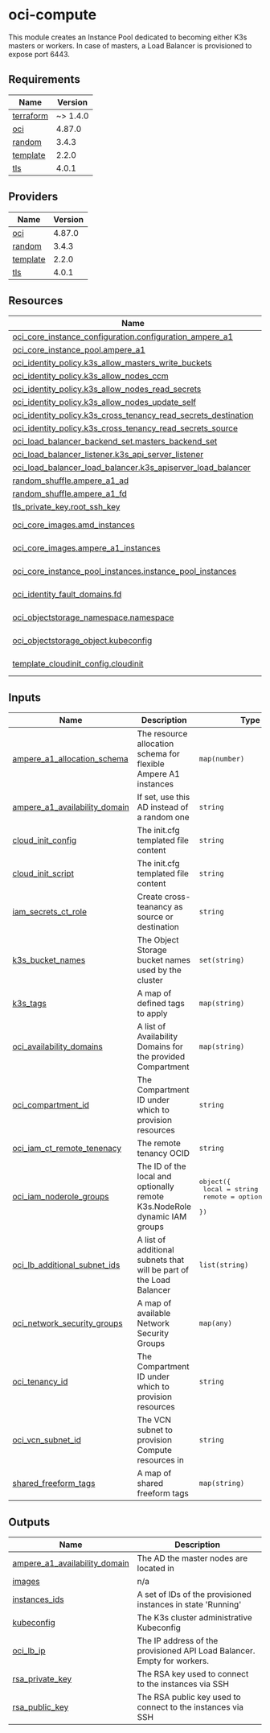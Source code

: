 # oci-compute

<!-- BEGINNING OF PRE-COMMIT-TERRAFORM DOCS HOOK -->
This module creates an Instance Pool dedicated to becoming either K3s masters or workers. In case of masters, a Load Balancer is provisioned to expose port 6443.

## Requirements

| Name | Version |
|------|---------|
| <a name="requirement_terraform"></a> [terraform](#requirement\_terraform) | ~> 1.4.0 |
| <a name="requirement_oci"></a> [oci](#requirement\_oci) | 4.87.0 |
| <a name="requirement_random"></a> [random](#requirement\_random) | 3.4.3 |
| <a name="requirement_template"></a> [template](#requirement\_template) | 2.2.0 |
| <a name="requirement_tls"></a> [tls](#requirement\_tls) | 4.0.1 |

## Providers

| Name | Version |
|------|---------|
| <a name="provider_oci"></a> [oci](#provider\_oci) | 4.87.0 |
| <a name="provider_random"></a> [random](#provider\_random) | 3.4.3 |
| <a name="provider_template"></a> [template](#provider\_template) | 2.2.0 |
| <a name="provider_tls"></a> [tls](#provider\_tls) | 4.0.1 |

## Resources

| Name | Type |
|------|------|
| [oci_core_instance_configuration.configuration_ampere_a1](https://registry.terraform.io/providers/oracle/oci/4.87.0/docs/resources/core_instance_configuration) | resource |
| [oci_core_instance_pool.ampere_a1](https://registry.terraform.io/providers/oracle/oci/4.87.0/docs/resources/core_instance_pool) | resource |
| [oci_identity_policy.k3s_allow_masters_write_buckets](https://registry.terraform.io/providers/oracle/oci/4.87.0/docs/resources/identity_policy) | resource |
| [oci_identity_policy.k3s_allow_nodes_ccm](https://registry.terraform.io/providers/oracle/oci/4.87.0/docs/resources/identity_policy) | resource |
| [oci_identity_policy.k3s_allow_nodes_read_secrets](https://registry.terraform.io/providers/oracle/oci/4.87.0/docs/resources/identity_policy) | resource |
| [oci_identity_policy.k3s_allow_nodes_update_self](https://registry.terraform.io/providers/oracle/oci/4.87.0/docs/resources/identity_policy) | resource |
| [oci_identity_policy.k3s_cross_tenancy_read_secrets_destination](https://registry.terraform.io/providers/oracle/oci/4.87.0/docs/resources/identity_policy) | resource |
| [oci_identity_policy.k3s_cross_tenancy_read_secrets_source](https://registry.terraform.io/providers/oracle/oci/4.87.0/docs/resources/identity_policy) | resource |
| [oci_load_balancer_backend_set.masters_backend_set](https://registry.terraform.io/providers/oracle/oci/4.87.0/docs/resources/load_balancer_backend_set) | resource |
| [oci_load_balancer_listener.k3s_api_server_listener](https://registry.terraform.io/providers/oracle/oci/4.87.0/docs/resources/load_balancer_listener) | resource |
| [oci_load_balancer_load_balancer.k3s_apiserver_load_balancer](https://registry.terraform.io/providers/oracle/oci/4.87.0/docs/resources/load_balancer_load_balancer) | resource |
| [random_shuffle.ampere_a1_ad](https://registry.terraform.io/providers/hashicorp/random/3.4.3/docs/resources/shuffle) | resource |
| [random_shuffle.ampere_a1_fd](https://registry.terraform.io/providers/hashicorp/random/3.4.3/docs/resources/shuffle) | resource |
| [tls_private_key.root_ssh_key](https://registry.terraform.io/providers/hashicorp/tls/4.0.1/docs/resources/private_key) | resource |
| [oci_core_images.amd_instances](https://registry.terraform.io/providers/oracle/oci/4.87.0/docs/data-sources/core_images) | data source |
| [oci_core_images.ampere_a1_instances](https://registry.terraform.io/providers/oracle/oci/4.87.0/docs/data-sources/core_images) | data source |
| [oci_core_instance_pool_instances.instance_pool_instances](https://registry.terraform.io/providers/oracle/oci/4.87.0/docs/data-sources/core_instance_pool_instances) | data source |
| [oci_identity_fault_domains.fd](https://registry.terraform.io/providers/oracle/oci/4.87.0/docs/data-sources/identity_fault_domains) | data source |
| [oci_objectstorage_namespace.namespace](https://registry.terraform.io/providers/oracle/oci/4.87.0/docs/data-sources/objectstorage_namespace) | data source |
| [oci_objectstorage_object.kubeconfig](https://registry.terraform.io/providers/oracle/oci/4.87.0/docs/data-sources/objectstorage_object) | data source |
| [template_cloudinit_config.cloudinit](https://registry.terraform.io/providers/hashicorp/template/2.2.0/docs/data-sources/cloudinit_config) | data source |

## Inputs

| Name | Description | Type | Default | Required |
|------|-------------|------|---------|:--------:|
| <a name="input_ampere_a1_allocation_schema"></a> [ampere\_a1\_allocation\_schema](#input\_ampere\_a1\_allocation\_schema) | The resource allocation schema for flexible Ampere A1 instances | `map(number)` | n/a | yes |
| <a name="input_ampere_a1_availability_domain"></a> [ampere\_a1\_availability\_domain](#input\_ampere\_a1\_availability\_domain) | If set, use this AD instead of a random one | `string` | `""` | no |
| <a name="input_cloud_init_config"></a> [cloud\_init\_config](#input\_cloud\_init\_config) | The init.cfg templated file content | `string` | n/a | yes |
| <a name="input_cloud_init_script"></a> [cloud\_init\_script](#input\_cloud\_init\_script) | The init.cfg templated file content | `string` | n/a | yes |
| <a name="input_iam_secrets_ct_role"></a> [iam\_secrets\_ct\_role](#input\_iam\_secrets\_ct\_role) | Create cross-teanancy as source or destination | `string` | `"no_cross_tenancy"` | no |
| <a name="input_k3s_bucket_names"></a> [k3s\_bucket\_names](#input\_k3s\_bucket\_names) | The Object Storage bucket names used by the cluster | `set(string)` | `[]` | no |
| <a name="input_k3s_tags"></a> [k3s\_tags](#input\_k3s\_tags) | A map of defined tags to apply | `map(string)` | n/a | yes |
| <a name="input_oci_availability_domains"></a> [oci\_availability\_domains](#input\_oci\_availability\_domains) | A list of Availability Domains for the provided Compartment | `map(string)` | n/a | yes |
| <a name="input_oci_compartment_id"></a> [oci\_compartment\_id](#input\_oci\_compartment\_id) | The Compartment ID under which to provision resources | `string` | n/a | yes |
| <a name="input_oci_iam_ct_remote_tenenacy"></a> [oci\_iam\_ct\_remote\_tenenacy](#input\_oci\_iam\_ct\_remote\_tenenacy) | The remote tenancy OCID | `string` | `""` | no |
| <a name="input_oci_iam_noderole_groups"></a> [oci\_iam\_noderole\_groups](#input\_oci\_iam\_noderole\_groups) | The ID of the local and optionally remote K3s.NodeRole dynamic IAM groups | <pre>object({<br>    local  = string<br>    remote = optional(string)<br>  })</pre> | n/a | yes |
| <a name="input_oci_lb_additional_subnet_ids"></a> [oci\_lb\_additional\_subnet\_ids](#input\_oci\_lb\_additional\_subnet\_ids) | A list of additional subnets that will be part of the Load Balancer | `list(string)` | `[]` | no |
| <a name="input_oci_network_security_groups"></a> [oci\_network\_security\_groups](#input\_oci\_network\_security\_groups) | A map of available Network Security Groups | `map(any)` | n/a | yes |
| <a name="input_oci_tenancy_id"></a> [oci\_tenancy\_id](#input\_oci\_tenancy\_id) | The Compartment ID under which to provision resources | `string` | n/a | yes |
| <a name="input_oci_vcn_subnet_id"></a> [oci\_vcn\_subnet\_id](#input\_oci\_vcn\_subnet\_id) | The VCN subnet to provision Compute resources in | `string` | n/a | yes |
| <a name="input_shared_freeform_tags"></a> [shared\_freeform\_tags](#input\_shared\_freeform\_tags) | A map of shared freeform tags | `map(string)` | `{}` | no |

## Outputs

| Name | Description |
|------|-------------|
| <a name="output_ampere_a1_availability_domain"></a> [ampere\_a1\_availability\_domain](#output\_ampere\_a1\_availability\_domain) | The AD the master nodes are located in |
| <a name="output_images"></a> [images](#output\_images) | n/a |
| <a name="output_instances_ids"></a> [instances\_ids](#output\_instances\_ids) | A set of IDs of the provisioned instances in state 'Running' |
| <a name="output_kubeconfig"></a> [kubeconfig](#output\_kubeconfig) | The K3s cluster administrative Kubeconfig |
| <a name="output_oci_lb_ip"></a> [oci\_lb\_ip](#output\_oci\_lb\_ip) | The IP address of the provisioned API Load Balancer. Empty for workers. |
| <a name="output_rsa_private_key"></a> [rsa\_private\_key](#output\_rsa\_private\_key) | The RSA key used to connect to the instances via SSH |
| <a name="output_rsa_public_key"></a> [rsa\_public\_key](#output\_rsa\_public\_key) | The RSA public key used to connect to the instances via SSH |
<!-- END OF PRE-COMMIT-TERRAFORM DOCS HOOK -->
